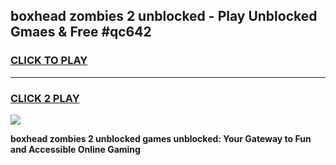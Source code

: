 
## boxhead zombies 2 unblocked - Play Unblocked Gmaes & Free #qc642
<h3>
<a href="https://news.freeplayer.one?title=boxhead_zombies_2_unblocked&ref=24F">CLICK TO PLAY</a></h3>
<hr>

<h3>
<a href="https://news.freeplayer.one?title=boxhead_zombies_2_unblocked&ref=24F">CLICK 2 PLAY</a>
  
</h3>

<a href="https://news.freeplayer.one?title=boxhead_zombies_2_unblocked&ref=24F/"><img src="https://clearcache.store/games.png"></a>


**boxhead zombies 2 unblocked games unblocked: Your Gateway to Fun and Accessible Online Gaming**
